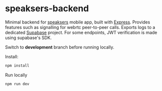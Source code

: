 # speaksers-backend

Minimal backend for [speaksers](https://github.com/uktveris/speaksers-mobile?tab=readme-ov-file) mobile app, built with [Express](https://expressjs.com/). Provides features such as signalling for webrtc peer-to-peer calls. Exports logs to a dedicated [Supabase](https://supabase.com/) project. For some endpoints, JWT verification is made using supabase's SDK.

Switch to **development** branch before running locally.

Install:
```bash
npm install
```

Run locally
```bash
npm run dev
```
